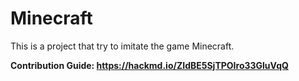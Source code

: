 # Minecraft
This is a project that try to imitate the game Minecraft.

**Contribution Guide: https://hackmd.io/ZIdBE5SjTPOIro33GluVqQ**
